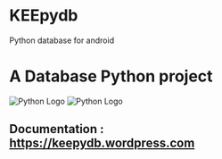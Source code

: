 # KEEpydb
Python database for android
# A Database Python project

![Python Logo](https://www.python.org/static/community_logos/python-logo.png "Sample inline image")
![Python Logo](https://avatars.githubusercontent.com/u/66310896?s=96&v=4 "Sample inline image")


## Documentation : https://keepydb.wordpress.com
